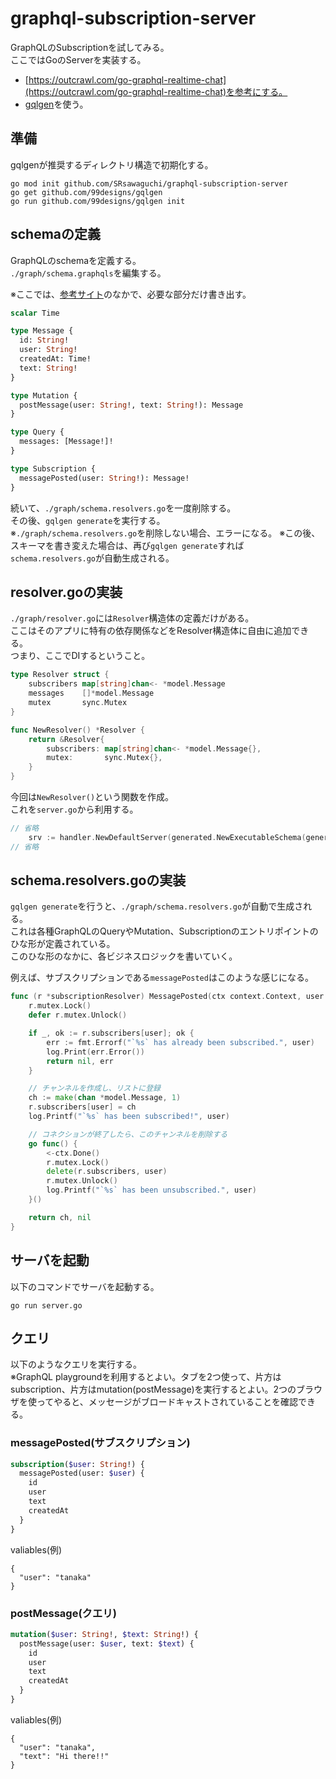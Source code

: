 # graphql-subscription-server

GraphQLのSubscriptionを試してみる。  
ここではGoのServerを実装する。

- [https://outcrawl.com/go-graphql-realtime-chat](https://outcrawl.com/go-graphql-realtime-chat)を参考にする。
- [gqlgen](https://gqlgen.com/getting-started/)を使う。


## 準備

gqlgenが推奨するディレクトリ構造で初期化する。

```
go mod init github.com/SRsawaguchi/graphql-subscription-server
go get github.com/99designs/gqlgen
go run github.com/99designs/gqlgen init
```


## schemaの定義
GraphQLのschemaを定義する。  
`./graph/schema.graphqls`を編集する。  


※ここでは、[参考サイト](https://outcrawl.com/go-graphql-realtime-chat)のなかで、必要な部分だけ書き出す。  

```graphql
scalar Time

type Message {
  id: String!
  user: String!
  createdAt: Time!
  text: String!
}

type Mutation {
  postMessage(user: String!, text: String!): Message
}

type Query {
  messages: [Message!]!
}

type Subscription {
  messagePosted(user: String!): Message!
}
```

続いて、`./graph/schema.resolvers.go`を一度削除する。  
その後、`gqlgen generate`を実行する。  
※`./graph/schema.resolvers.go`を削除しない場合、エラーになる。
※この後、スキーマを書き変えた場合は、再び`gqlgen generate`すれば`schema.resolvers.go`が自動生成される。  


## resolver.goの実装
`./graph/resolver.go`には`Resolver`構造体の定義だけがある。  
ここはそのアプリに特有の依存関係などをResolver構造体に自由に追加できる。  
つまり、ここでDIするということ。 

```go
type Resolver struct {
	subscribers map[string]chan<- *model.Message
	messages    []*model.Message
	mutex       sync.Mutex
}

func NewResolver() *Resolver {
	return &Resolver{
		subscribers: map[string]chan<- *model.Message{},
		mutex:       sync.Mutex{},
	}
}
```

今回は`NewResolver()`という関数を作成。  
これを`server.go`から利用する。  

```go
// 省略
	srv := handler.NewDefaultServer(generated.NewExecutableSchema(generated.Config{Resolvers: graph.NewResolver()}))
// 省略
```

## schema.resolvers.goの実装
`gqlgen generate`を行うと、`./graph/schema.resolvers.go`が自動で生成される。  
これは各種GraphQLのQueryやMutation、Subscriptionのエントリポイントのひな形が定義されている。  
このひな形のなかに、各ビジネスロジックを書いていく。  

例えば、サブスクリプションである`messagePosted`はこのような感じになる。  

```go
func (r *subscriptionResolver) MessagePosted(ctx context.Context, user string) (<-chan *model.Message, error) {
	r.mutex.Lock()
	defer r.mutex.Unlock()

	if _, ok := r.subscribers[user]; ok {
		err := fmt.Errorf("`%s` has already been subscribed.", user)
		log.Print(err.Error())
		return nil, err
	}

	// チャンネルを作成し、リストに登録
	ch := make(chan *model.Message, 1)
	r.subscribers[user] = ch
	log.Printf("`%s` has been subscribed!", user)

	// コネクションが終了したら、このチャンネルを削除する
	go func() {
		<-ctx.Done()
		r.mutex.Lock()
		delete(r.subscribers, user)
		r.mutex.Unlock()
		log.Printf("`%s` has been unsubscribed.", user)
	}()

	return ch, nil
}
```

## サーバを起動
以下のコマンドでサーバを起動する。  

```
go run server.go
```

## クエリ
以下のようなクエリを実行する。  
※GraphQL playgroundを利用するとよい。タブを2つ使って、片方はsubscription、片方はmutation(postMessage)を実行するとよい。2つのブラウザを使ってやると、メッセージがブロードキャストされていることを確認できる。

### messagePosted(サブスクリプション)
```graphql
subscription($user: String!) {
  messagePosted(user: $user) {
    id
    user
    text
    createdAt
  }
}
```

valiables(例)
```
{
  "user": "tanaka"
}
```

### postMessage(クエリ)
```graphql
mutation($user: String!, $text: String!) {
  postMessage(user: $user, text: $text) {
    id
    user
    text
    createdAt
  }
}
```
valiables(例)
```
{
  "user": "tanaka",
  "text": "Hi there!!"
}
```
